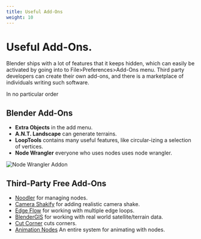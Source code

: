 ```yaml
---
title: Useful Add-Ons
weight: 10
---
```

# Useful Add-Ons.
Blender ships with a lot of features that it keeps hidden, which can easily be activated by going into to File>Preferences>Add-Ons menu. Third party developers can create their own add-ons, and there is a marketplace of individuals writing such software.

In no particular order

## Blender Add-Ons
- **Extra Objects** in the add menu.
- **A.N.T. Landscape** can generate terrains.
- **LoopTools** contains many useful features, like circular-izing a selection of vertices.
- **Node Wrangler** everyone who uses nodes uses node wrangler.

![Node Wrangler Addon](/images/blender/learn/nodeWrangler.png)

## Third-Party Free Add-Ons
- [Noodler](https://blenderartists.org/t/noodler-py/1297740) for managing nodes.
- [Camera Shakify](https://github.com/cessen/camera_shakify) for adding realistic camera shake.
- [Edge Flow](https://github.com/BenjaminSauder/EdgeFlow) for working with multiple edge loops.
- [BlenderGIS](https://github.com/domlysz/BlenderGIS) for working with real world satellite/terrain data.
- [Cut Corner](https://kushiro.gumroad.com/l/varlxb) cuts corners.
- [Animation Nodes](https://animation-nodes.com/) An entire system for animating with nodes.
